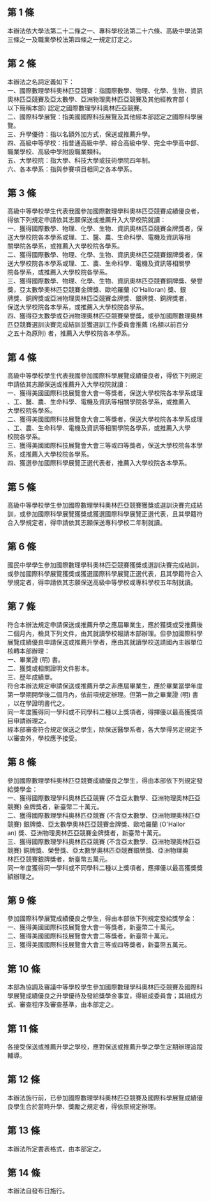 第 1 條
-------
本辦法依大學法第二十二條之一、專科學校法第二十六條、高級中學法第  
三條之一及職業學校法第四條之一規定訂定之。

第 2 條
-------
本辦法之名詞定義如下：  
一、國際數理學科奧林匹亞競賽：指國際數學、物理、化學、生物、資訊  
    奧林匹亞競賽及亞太數學、亞洲物理奧林匹亞競賽及其他經教育部 (  
    以下簡稱本部) 認定之國際數理學科奧林匹亞競賽。  
二、國際科學展覽：指美國國際科技展覽及其他經本部認定之國際科學展  
    覽。  
三、升學優待：指以名額外加方式，保送或推薦升學。  
四、高級中等學校：指普通高級中學、綜合高級中學、完全中學高中部、  
    職業學校、高級中學附設職業類科。  
五、大學校院：指大學、科技大學或技術學院四年制。  
六、各本學系：指與參賽項目相同之各本學系。

第 3 條
-------
高級中等學校學生代表我國參加國際數理學科奧林匹亞競賽成績優良者，  
得依下列規定申請依其志願保送或推薦升入大學校院就讀：  
一、獲得國際數學、物理、化學、生物、資訊奧林匹亞競賽金牌獎者，保  
    送大學校院各本學系或理、工、醫、農、生命科學、電機及資訊等相  
    關學院各學系，或推薦入大學校院各學系。  
二、獲得國際數學、物理、化學、生物、資訊奧林匹亞競賽銀牌獎者，保  
    送大學校院各本學系或理、工、農、生命科學、電機及資訊等相關學  
    院各學系，或推薦入大學校院各學系。  
三、獲得國際數學、物理、化學、生物、資訊奧林匹亞競賽銅牌獎、榮譽  
    獎，亞太數學奧林匹亞競賽金牌獎、歐哈羅蘭 (O'Halloran) 獎、銀  
    牌獎、銅牌獎或亞洲物理奧林匹亞競賽金牌獎、銀牌獎、銅牌獎者，  
    保送大學校院各本學系，或推薦入大學校院各學系。  
四、獲得亞太數學或亞洲物理奧林匹亞競賽榮譽獎，或參加國際數理奧林  
    匹亞競賽選訓決賽完成結訓並獲選訓工作委員會推薦 (名額以前百分  
    之五十為原則) 者，推薦入大學校院各本學系。

第 4 條
-------
高級中等學校學生代表我國參加國際科學展覽成績優良者，得依下列規定  
申請依其志願保送或推薦升入大學校院就讀：  
一、獲得美國國際科技展覽會大會一等獎者，保送大學校院各本學系或理  
    、工、醫、農、生命科學、電機及資訊等相關學院各學系，或推薦入  
    大學校院各學系。  
二、獲得美國國際科技展覽會大會二等獎者，保送大學校院各本學系或理  
    、工、農、生命科學、電機及資訊等相關學院各學系，或推薦入大學  
    校院各學系。  
三、獲得美國國際科技展覽會大會三等或四等獎者，保送大學校院各本學  
    系，或推薦入大學校院各學系。  
四、獲選參加國際科學展覽正選代表者，推薦入大學校院各本學系。

第 5 條
-------
高級中等學校學生參加國際數理學科奧林匹亞競賽獲獎或選訓決賽完成結  
訓，或參加國際科學展覽獲獎或獲選國際科學展覽正選代表，且其學籍符  
合入學規定者，得申請依其志願保送專科學校二年制就讀。

第 6 條
-------
國民中學學生參加國際數理學科奧林匹亞競賽獲獎或選訓決賽完成結訓，  
或參加國際科學展覽獲獎或獲選國際科學展覽正選代表，且其學籍符合入  
學規定者，得申請依其志願保送高級中等學校或專科學校五年制就讀。

第 7 條
-------
符合本辦法規定申請保送或推薦升學之應屆畢業生，應於獲獎或受推薦後  
二個月內，檢具下列文件，由其就讀學校報請本部辦理。但參加國際科學  
展覽成績優良申請保送或推薦升學者，應由其就讀學校送請國內主辦單位  
核轉本部辦理：  
一、畢業證 (明) 書。  
二、獲獎或相關證明文件影本。  
三、歷年成績單。  
符合本辦法規定申請保送或推薦升學之非應屆畢業生，應於畢業當學年度  
第一學期開學後二個月內，依前項規定辦理。但第一款之畢業證 (明) 書  
，以在學證明書代之。  
同一年度獲得同一學科或不同學科二種以上獎項者，得擇優以最高獲獎項  
目申請辦理之。  
經本部審查符合規定保送之學生，除保送醫學系者，各大學得另定規定予  
以審查外，學校應予接受。

第 8 條
-------
參加國際數理學科奧林匹亞競賽成績優良之學生，得由本部依下列規定發  
給獎學金：  
一、獲得國際數理學科奧林匹亞競賽 (不含亞太數學、亞洲物理奧林匹亞  
    競賽) 金牌獎者，新臺幣二十萬元。  
二、獲得國際數理學科奧林匹亞競賽 (不含亞太數學、亞洲物理奧林匹亞  
    競賽) 銀牌獎、亞太數學奧林匹亞競賽金牌獎、歐哈羅蘭 (O'Hallor  
    an) 獎、亞洲物理奧林匹亞競賽金牌獎者，新臺幣十萬元。  
三、獲得國際數理學科奧林匹亞競賽 (不含亞太數學、亞洲物理奧林匹亞  
    競賽) 銅牌獎、榮譽獎、亞太數學奧林匹亞競賽銀牌獎、亞洲物理奧  
    林匹亞競賽銀牌獎者，新臺幣五萬元。  
同一年度獲得同一學科或不同學科二種以上獎項者，應擇優以最高獲獎獎  
額辦理之。

第 9 條
-------
參加國際科學展覽成績優良之學生，得由本部依下列規定發給獎學金：  
一、獲得美國國際科技展覽會大會一等獎者，新臺幣二十萬元。  
二、獲得美國國際科技展覽會大會二等獎者，新臺幣十萬元。  
三、獲得美國國際科技展覽會大會三等或四等獎者，新臺幣五萬元。

第 10 條
--------
本部為協調及審議中等學校學生參加國際數理學科奧林匹亞競賽及國際科  
學展覽成績優良之升學優待及發給獎學金事宜，得組成委員會；其組成方  
式、審查程序及審查基準，由本部定之。

第 11 條
--------
各接受保送或推薦升學之學校，應對保送或推薦升學之學生定期辦理追蹤  
輔導。

第 12 條
--------
本辦法施行前，已參加國際數理學科奧林匹亞競賽及國際科學展覽成績優  
良學生合於當時升學、獎勵之規定者，得依原規定辦理。

第 13 條
--------
本辦法所定書表格式，由本部定之。

第 14 條
--------
本辦法自發布日施行。

